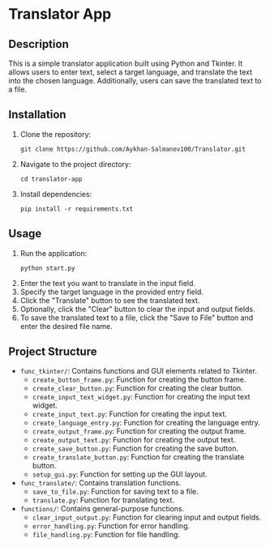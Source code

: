 # Translator App

## Description
This is a simple translator application built using Python and Tkinter. It allows users to enter text, select a target language, and translate the text into the chosen language. Additionally, users can save the translated text to a file.

## Installation
1. Clone the repository:
   ```
   git clone https://github.com/Aykhan-Salmanov100/Translator.git
   ```
2. Navigate to the project directory:
   ```
   cd translator-app
   ```
3. Install dependencies:
   ```
   pip install -r requirements.txt
   ```

## Usage
1. Run the application:
   ```
   python start.py
   ```
2. Enter the text you want to translate in the input field.
3. Specify the target language in the provided entry field.
4. Click the "Translate" button to see the translated text.
5. Optionally, click the "Clear" button to clear the input and output fields.
6. To save the translated text to a file, click the "Save to File" button and enter the desired file name.

## Project Structure
- `func_tkinter/`: Contains functions and GUI elements related to Tkinter.
  - `create_button_frame.py`: Function for creating the button frame.
  - `create_clear_button.py`: Function for creating the clear button.
  - `create_input_text_widget.py`: Function for creating the input text widget.
  - `create_input_text.py`: Function for creating the input text.
  - `create_language_entry.py`: Function for creating the language entry.
  - `create_output_frame.py`: Function for creating the output frame.
  - `create_output_text.py`: Function for creating the output text.
  - `create_save_button.py`: Function for creating the save button.
  - `create_translate_button.py`: Function for creating the translate button.
  - `setup_gui.py`: Function for setting up the GUI layout.
- `func_translate/`: Contains translation functions.
  - `save_to_file.py`: Function for saving text to a file.
  - `translate.py`: Function for translating text.
- `functions/`: Contains general-purpose functions.
  - `clear_input_output.py`: Function for clearing input and output fields.
  - `error_handling.py`: Function for error handling.
  - `file_handling.py`: Function for file handling.